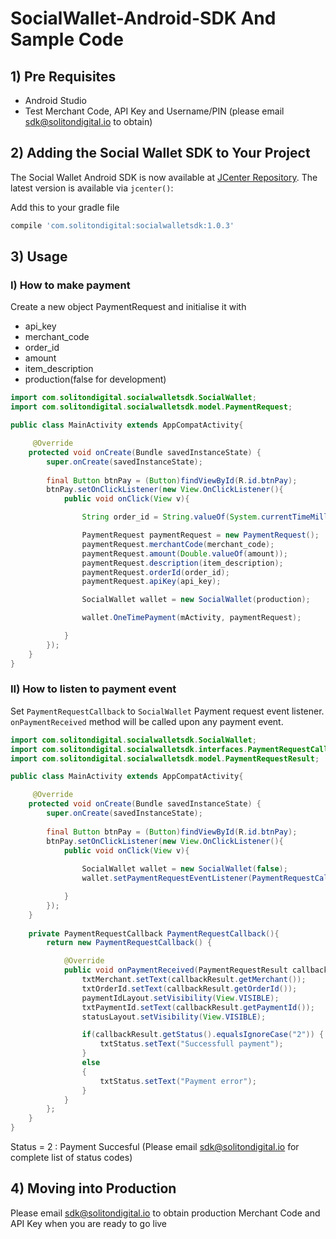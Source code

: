 # SocialWallet-Android-SDK And Sample Code

## 1) Pre Requisites

- Android Studio
- Test Merchant Code, API Key and Username/PIN (please email sdk@solitondigital.io to obtain)

## 2) Adding the Social Wallet SDK to Your Project

The Social Wallet Android SDK is now available at [JCenter Repository](https://bintray.com/solitondigital/SocialWalletAndroidSDK/SocialWalletAndroidSDK). The latest version is available via `jcenter()`:

Add this to your gradle file
```groovy
compile 'com.solitondigital:socialwalletsdk:1.0.3'
```

## 3) Usage

### I) How to make payment
Create a new object PaymentRequest and initialise it with 
- api_key
- merchant_code
- order_id
- amount
- item_description
- production(false for development)

```java
import com.solitondigital.socialwalletsdk.SocialWallet;
import com.solitondigital.socialwalletsdk.model.PaymentRequest;

public class MainActivity extends AppCompatActivity{

     @Override
    protected void onCreate(Bundle savedInstanceState) {
        super.onCreate(savedInstanceState);
        
        final Button btnPay = (Button)findViewById(R.id.btnPay);
        btnPay.setOnClickListener(new View.OnClickListener(){
            public void onClick(View v){

                String order_id = String.valueOf(System.currentTimeMillis());

                PaymentRequest paymentRequest = new PaymentRequest();
                paymentRequest.merchantCode(merchant_code);
                paymentRequest.amount(Double.valueOf(amount));
                paymentRequest.description(item_description);
                paymentRequest.orderId(order_id);
                paymentRequest.apiKey(api_key);

                SocialWallet wallet = new SocialWallet(production);

                wallet.OneTimePayment(mActivity, paymentRequest);

            }
        });
    }
}
```

### II) How to listen to payment event

Set `PaymentRequestCallback` to `SocialWallet` Payment request event listener. `onPaymentReceived` method will be called upon any payment event.

```java
import com.solitondigital.socialwalletsdk.SocialWallet;
import com.solitondigital.socialwalletsdk.interfaces.PaymentRequestCallback;
import com.solitondigital.socialwalletsdk.model.PaymentRequestResult;

public class MainActivity extends AppCompatActivity{

     @Override
    protected void onCreate(Bundle savedInstanceState) {
        super.onCreate(savedInstanceState);
        
        final Button btnPay = (Button)findViewById(R.id.btnPay);
        btnPay.setOnClickListener(new View.OnClickListener(){
            public void onClick(View v){
            
                SocialWallet wallet = new SocialWallet(false);
                wallet.setPaymentRequestEventListener(PaymentRequestCallback());

            }
        });
    }
    
    private PaymentRequestCallback PaymentRequestCallback(){
        return new PaymentRequestCallback() {

            @Override
            public void onPaymentReceived(PaymentRequestResult callbackResult) {
                txtMerchant.setText(callbackResult.getMerchant());
                txtOrderId.setText(callbackResult.getOrderId());
                paymentIdLayout.setVisibility(View.VISIBLE);
                txtPaymentId.setText(callbackResult.getPaymentId());
                statusLayout.setVisibility(View.VISIBLE);

                if(callbackResult.getStatus().equalsIgnoreCase("2")) {
                    txtStatus.setText("Successfull payment");
                }
                else
                {
                    txtStatus.setText("Payment error");
                }
            }
        };
    }
}
```
Status = 2 : Payment Succesful (Please email sdk@solitondigital.io for complete list of status codes)

## 4) Moving into Production

Please email sdk@solitondigital.io to obtain production Merchant Code and API Key when you are ready to go live
